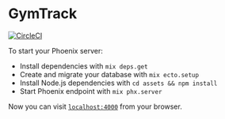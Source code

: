 # GymTrack

[![CircleCI](https://circleci.com/gh/rosswilson/gym-track.svg?style=svg&circle-token=40a4881073008c2fab672f2e39b4c85ecbcde074)](https://circleci.com/gh/rosswilson/gym-track)

To start your Phoenix server:

  * Install dependencies with `mix deps.get`
  * Create and migrate your database with `mix ecto.setup`
  * Install Node.js dependencies with `cd assets && npm install`
  * Start Phoenix endpoint with `mix phx.server`

Now you can visit [`localhost:4000`](http://localhost:4000) from your browser.

